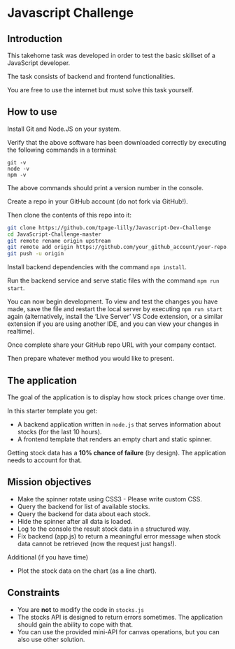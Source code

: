 # Javascript Challenge 


## Introduction

This takehome task was developed in order to test the basic skillset of a JavaScript developer.

The task consists of backend and frontend functionalities.

You are free to use the internet but must solve this task yourself.

## How to use

Install Git and Node.JS on your system.

Verify that the above software has been downloaded correctly by executing the following commands in a terminal:

`git -v`\
`node -v`\
`npm -v`

The above commands should print a version number in the console.


Create a repo in your GitHub account (do not fork via GitHub!).

Then clone the contents of this repo into it:
```sh
git clone https://github.com/tpage-lilly/Javascript-Dev-Challenge
cd JavaScript-Challenge-master
git remote rename origin upstream
git remote add origin https://github.com/your_github_account/your-repo.git
git push -u origin
```

Install backend dependencies with the command `npm install`.

Run the backend service and serve static files with the command `npm run start`.

You can now begin development. To view and test the changes you have made, save the file and restart the local server by executing `npm run start` again (alternatively, install the ‘Live Server’ VS Code extension, or a similar extension if you are using another IDE, and you can view your changes in realtime).

Once complete share your GitHub repo URL with your company contact.

Then prepare whatever method you would like to present.

## The application

The goal of the application is to display how stock prices change over time.

In this starter template you get:
* A backend application written in `node.js` that serves information about stocks (for the last 10 hours).
* A frontend template that renders an empty chart and static spinner.

Getting stock data has a **10% chance of failure** (by design). The application needs to account for that.

## Mission objectives

* Make the spinner rotate using CSS3 - Please write custom CSS.
* Query the backend for list of available stocks.
* Query the backend for data about each stock.
* Hide the spinner after all data is loaded.
* Log to the console the result stock data in a structured way.
* Fix backend (app.js) to return a meaningful error message when stock data cannot be retrieved (now the request just hangs!).

Additional (if you have time)
* Plot the stock data on the chart (as a line chart).

## Constraints
* You are **not** to modify the code in `stocks.js`
* The stocks API is designed to return errors sometimes. The application should gain the ability to cope with that.
* You can use the provided mini-API for canvas operations, but you can also use other solution.
